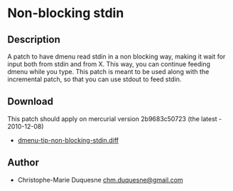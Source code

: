 Non-blocking stdin
==================

Description
-----------

A patch to have dmenu read stdin in a non blocking way, making it wait for
input both from stdin and from X. This way, you can continue feeding dmenu
while you type. This patch is meant to be used along with the incremental
patch, so that you can use stdout to feed stdin.

Download
--------

This patch should apply on mercurial version 2b9683c50723 (the latest -
2010-12-08)

* [dmenu-tip-non-blocking-stdin.diff](dmenu-tip-non-blocking-stdin.diff)

Author
------

* Christophe-Marie Duquesne <chm.duquesne@gmail.com>
